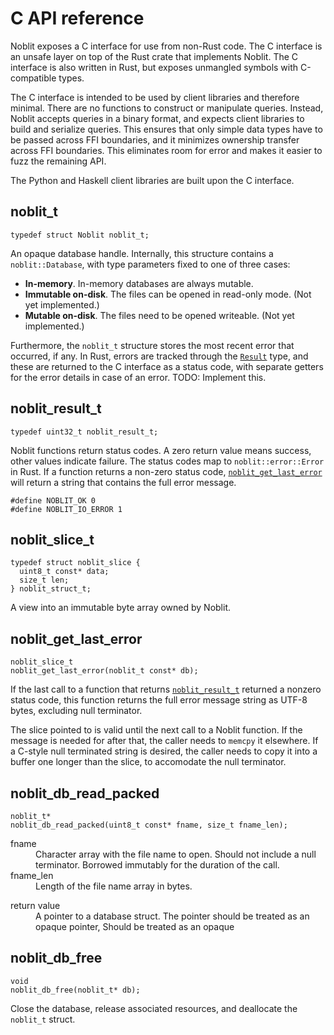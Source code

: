 # C API reference

Noblit exposes a C interface for use from non-Rust code. The C interface is an
unsafe layer on top of the Rust crate that implements Noblit. The C interface is
also written in Rust, but exposes unmangled symbols with C-compatible types.

The C interface is intended to be used by client libraries and therefore minimal.
There are no functions to construct or manipulate queries. Instead, Noblit
accepts queries in a binary format, and expects client libraries to build and
serialize queries. This ensures that only simple data types have to be passed
across <abbr>FFI</abbr> boundaries, and it minimizes ownership transfer across
<abbr>FFI</abbr> boundaries. This eliminates room for error and makes it easier
to fuzz the remaining <abbr>API</abbr>.

The Python and Haskell client libraries are built upon the C interface.

## noblit_t

    typedef struct Noblit noblit_t;

An opaque database handle. Internally, this structure contains a
`noblit::Database`, with type parameters fixed to one of three cases:

 * **In-memory**. In-memory databases are always mutable.
 * **Immutable on-disk**. The files can be opened in read-only mode.
   (Not yet implemented.)
 * **Mutable on-disk**. The files need to be opened writeable.
   (Not yet implemented.)

Furthermore, the `noblit_t` structure stores the most recent error that
occurred, if any. In Rust, errors are tracked through the [`Result`][rust-result]
type, and these are returned to the C interface as a status code, with separate
getters for the error details in case of an error. TODO: Implement this.

[rust-result]: https://doc.rust-lang.org/std/result/enum.Result.html

## noblit_result_t

    typedef uint32_t noblit_result_t;

Noblit functions return status codes. A zero return value means success, other
values indicate failure. The status codes map to `noblit::error::Error` in Rust.
If a function returns a non-zero status code,
[`noblit_get_last_error`](#noblit_get_last_error) will return a string that
contains the full error message.

    #define NOBLIT_OK 0
    #define NOBLIT_IO_ERROR 1

## noblit_slice_t

    typedef struct noblit_slice {
      uint8_t const* data;
      size_t len;
    } noblit_struct_t;

A view into an immutable byte array owned by Noblit.

## noblit_get_last_error

    noblit_slice_t
    noblit_get_last_error(noblit_t const* db);

If the last call to a function that returns [`noblit_result_t`](#noblit_result_t)
returned a nonzero status code, this function returns the full error message
string as <abbr>UTF-8</abbr> bytes, excluding null terminator.

The slice pointed to is valid until the next call to a Noblit function. If the
message is needed for after that, the caller needs to `memcpy` it elsewhere. If
a C-style null terminated string is desired, the caller needs to copy it into a
buffer one longer than the slice, to accomodate the null terminator.

## noblit_db_read_packed

    noblit_t*
    noblit_db_read_packed(uint8_t const* fname, size_t fname_len);

<dl>
  <dt>fname</dt>
  <dd>
    Character array with the file name to open.
    Should not include a null terminator.
    Borrowed immutably for the duration of the call.
  </dd>
  <dt>fname_len</dt>
  <dd>
    Length of the file name array in bytes.
  </dd>
</dl>
<dl>
  <dt>return value</dt>
  <dd>
    A pointer to a database struct.
    The pointer should be treated as an opaque pointer,
    Should be treated as an opaque
  </dd>
</dl>

## noblit_db_free

    void
    noblit_db_free(noblit_t* db);

Close the database, release associated resources, and deallocate the `noblit_t`
struct.
